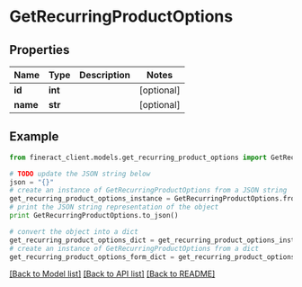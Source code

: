 # GetRecurringProductOptions


## Properties

Name | Type | Description | Notes
------------ | ------------- | ------------- | -------------
**id** | **int** |  | [optional] 
**name** | **str** |  | [optional] 

## Example

```python
from fineract_client.models.get_recurring_product_options import GetRecurringProductOptions

# TODO update the JSON string below
json = "{}"
# create an instance of GetRecurringProductOptions from a JSON string
get_recurring_product_options_instance = GetRecurringProductOptions.from_json(json)
# print the JSON string representation of the object
print GetRecurringProductOptions.to_json()

# convert the object into a dict
get_recurring_product_options_dict = get_recurring_product_options_instance.to_dict()
# create an instance of GetRecurringProductOptions from a dict
get_recurring_product_options_form_dict = get_recurring_product_options.from_dict(get_recurring_product_options_dict)
```
[[Back to Model list]](../README.md#documentation-for-models) [[Back to API list]](../README.md#documentation-for-api-endpoints) [[Back to README]](../README.md)


